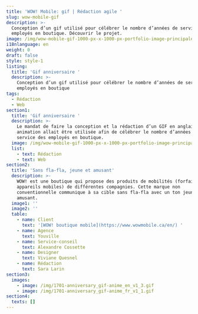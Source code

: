 ```yaml
---
title: 'WOW! Mobile: gif | Rédaction agile '
slug: wow-mobile-gif
description: >-
  Conception d’un gif utilisé pour célébrer le nombre d’années de service des
  employés en boutique. Découvrir le projet.
image: /img/wow-mobile-gif-1000-px-x-1000-px-portfolio-image-principale-1.png
i18nlanguage: en
weight: 0
draft: false
style: style-1
listing:
  title: 'Gif anniversaire '
  description: >-
    Conception d’un gif utilisé pour célébrer le nombre d’années de service des
    employés en boutique
tags:
  - Rédaction
  - Web
section1:
  title: 'Gif anniversaire '
  description: >-
    Le mandat de faire la conception et la rédaction d’un GIF en anglais. Cette
    animation allait être utilisée afin de célébrer le nombre d’années de
    service des employés en boutique. 
  image: /img/wow-mobile-gif-1000-px-x-1000-px-portfolio-image-principale-1.png
  list:
    - text: Rédaction
    - text: Web
section2:
  title: 'Sans fla-fla, jeune et amusant'
  description: >-
    WOW! est une boutique qui propose des produits de mobilités (forfaits et
    appareils mobiles) de différentes compagnies. Cette marque non
    conventionnelle communique à sa cible sans fla-fla avec un ton jeune et
    amusant.
  image1: ''
  image2: ''
  table:
    - name: Client
      text: '[WOW! boutique mobile](https://www.wowmobile.ca/en/) '
    - name: Agence
      text: Youville
    - name: Service-conseil
      text: Alexandre Cossette
    - name: Designer
      text: Viviane Quesnel
    - name: Rédaction
      text: Sara Larin
section3:
  images:
    - image: /img/1701-anniversary_gif-anime_en_v1_3.gif
    - image: /img/1701-anniversary_gif-anime_fr_v1_1.gif
section4:
  texts: []
---
```


